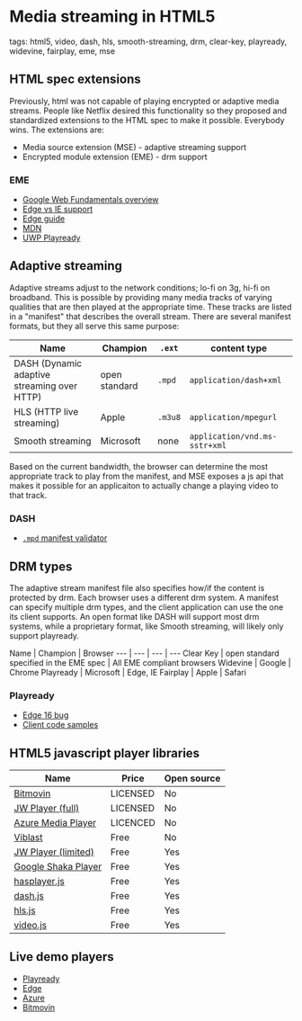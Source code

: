 # Media streaming in HTML5

tags: html5, video, dash, hls, smooth-streaming, drm, clear-key, playready, widevine, fairplay, eme, mse

## HTML spec extensions
Previously, html was not capable of playing encrypted or adaptive media streams. People like Netflix desired this functionality so they proposed and standardized extensions to the HTML spec to make it possible. Everybody wins. The extensions are:
* Media source extension (MSE) - adaptive streaming support
* Encrypted module extension (EME) - drm support

### EME
* [Google Web Fundamentals overview](https://developers.google.com/web/fundamentals/media/eme)
* [Edge vs IE support](https://msdn.microsoft.com/en-us/library/mt598601.aspx)
* [Edge guide](https://docs.microsoft.com/en-us/microsoft-edge/dev-guide/multimedia/encrypted-media-extensions)
* [MDN](https://developer.mozilla.org/en-US/docs/Web/API/Encrypted_Media_Extensions_API)
* [UWP Playready](https://docs.microsoft.com/en-us/windows/uwp/audio-video-camera/playready-encrypted-media-extension)

## Adaptive streaming
Adaptive streams adjust to the network conditions; lo-fi on 3g, hi-fi on broadband. This is possible by providing many media tracks of varying qualities that are then played at the appropriate time. These tracks are listed in a "manifest" that describes the overall stream. There are several manifest formats, but they all serve this same purpose:

Name | Champion | `.ext` | content type
--- | --- | --- | ---
DASH (Dynamic adaptive streaming over HTTP) | open standard | `.mpd` | `application/dash+xml`
HLS (HTTP live streaming) | Apple | `.m3u8` | `application/mpegurl`
Smooth streaming | Microsoft | none | `application/vnd.ms-sstr+xml`

Based on the current bandwidth, the browser can determine the most appropriate track to play from the manifest, and MSE exposes a js api that makes it possible for an applicaiton to actually change a playing video to that track.

### DASH
* [`.mpd` manifest validator](http://dashif.org/conformance.html)

## DRM types
The adaptive stream manifest file also specifies how/if the content is protected by drm. Each browser uses a different drm system. A manifest can specify multiple drm types, and the client application can use the one its client supports. An open format like DASH will support most drm systems, while a proprietary format, like Smooth streaming, will likely only support playready.

Name | Champion | Browser
--- | --- | --- | ---
Clear Key | open standard specified in the EME spec | All EME compliant browsers
Widevine | Google | Chrome
Playready | Microsoft | Edge, IE
Fairplay | Apple | Safari

### Playready
* [Edge 16 bug](https://developer.microsoft.com/en-us/microsoft-edge/platform/issues/14593018/)
* [Client code samples](https://github.com/Microsoft/Windows-universal-samples/tree/master/Samples/PlayReady)

## HTML5 javascript player libraries
Name | Price | Open source
--- | --- | ---
[Bitmovin](https://bitmovin.com/video-player/) | LICENSED | No
[JW Player (full)](https://developer.jwplayer.com/) | LICENSED | No
[Azure Media Player](http://amp.azure.net/libs/amp/latest/docs/index.html) | LICENCED | No
[Viblast](http://viblast.com/player/) | Free | No
[JW Player (limited) ](https://github.com/jwplayer/jwplayer) | Free | Yes
[Google Shaka Player](https://github.com/google/shaka-player) | Free | Yes
[hasplayer.js](https://github.com/Orange-OpenSource/hasplayer.js) | Free | Yes
[dash.js](https://github.com/Dash-Industry-Forum/dash.js) | Free | Yes
[hls.js](https://github.com/video-dev/hls.js/) | Free | Yes
[video.js](https://github.com/videojs/video.js) | Free | Yes

## Live demo players
* [Playready](https://test.playready.microsoft.com/Tool/PlayerHAS)
* [Edge](https://developer.microsoft.com/en-us/microsoft-edge/testdrive/demos/eme/)
* [Azure](https://ampdemo.azureedge.net/azuremediaplayer.html)
* [Bitmovin](https://bitmovin.com/mpeg-dash-hls-drm-test-player/)

